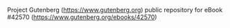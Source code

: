 Project Gutenberg (https://www.gutenberg.org) public repository for eBook #42570 (https://www.gutenberg.org/ebooks/42570)
